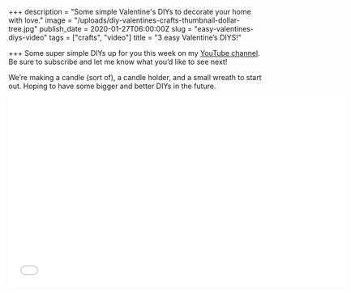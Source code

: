 +++
description = "Some simple Valentine's DIYs to decorate your home with love."
image = "/uploads/diy-valentines-crafts-thumbnail-dollar-tree.jpg"
publish_date = 2020-01-27T06:00:00Z
slug = "easy-valentines-diys-video"
tags = ["crafts", "video"]
title = "3 easy Valentine’s DIYS!"

+++
Some super simple DIYs up for you this week on my [YouTube channel](https://www.youtube.com/channel/UCYEjfsNAqG2_csAC7FDUYcg). Be sure to subscribe and let me know what you’d like to see next!

We’re making a candle (sort of), a candle holder, and a small wreath to start out. Hoping to have some bigger and better DIYs in the future.

<iframe width="663" height="373" src="[https://www.youtube.com/embed/EBRNzi2q9jk](https://www.youtube.com/embed/EBRNzi2q9jk "https://www.youtube.com/embed/EBRNzi2q9jk")" frameborder="0" allow="accelerometer; autoplay; clipboard-write; encrypted-media; gyroscope; picture-in-picture" allowfullscreen></iframe>